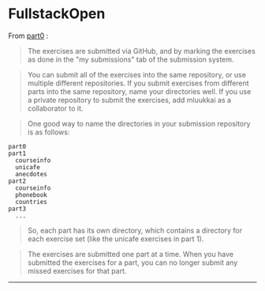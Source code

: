 # FullstackOpen

From [part0][01] :

> The exercises are submitted via GitHub, and by marking the exercises as done in the "my submissions" tab of the submission system.  

>  You can submit all of the exercises into the same repository, or use multiple different repositories. If you submit exercises from different parts into the same repository, name your directories well. If you use a private repository to submit the exercises, add mluukkai as a collaborator to it.  

>  One good way to name the directories in your submission repository is as follows:
```
part0
part1
  courseinfo
  unicafe
  anecdotes
part2
  courseinfo
  phonebook
  countries
part3
  ...
```
> So, each part has its own directory, which contains a directory for each exercise set (like the unicafe exercises in part 1).

> The exercises are submitted one part at a time. When you have submitted the exercises for a part, you can no longer submit any missed exercises for that part.

---
[01]:https://fullstackopen.com/en/part0/fundamentals_of_web_apps#exercises-0-1-0-6